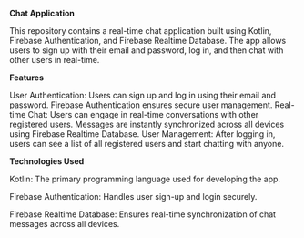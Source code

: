 
**Chat Application**

This repository contains a real-time chat application built using Kotlin, Firebase Authentication, and Firebase Realtime Database.
The app allows users to sign up with their email and password, log in, and then chat with other users in real-time.

**Features**

User Authentication: Users can sign up and log in using their email and password. Firebase Authentication ensures secure user management.
Real-time Chat: Users can engage in real-time conversations with other registered users. Messages are instantly synchronized across all devices using Firebase Realtime Database.
User Management: After logging in, users can see a list of all registered users and start chatting with anyone.

**Technologies Used**

Kotlin: The primary programming language used for developing the app.

Firebase Authentication: Handles user sign-up and login securely.

Firebase Realtime Database: Ensures real-time synchronization of chat messages across all devices.
